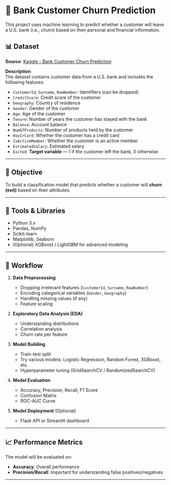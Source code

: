 

# 🏦 Bank Customer Churn Prediction

This project uses machine learning to predict whether a customer will leave a U.S. bank (i.e., churn) based on their personal and financial information.

## 📊 Dataset

**Source**: [Kaggle - Bank Customer Churn Prediction](https://www.kaggle.com/datasets/shantanudhakadd/bank-customer-churn-prediction/data)

**Description**:  
The dataset contains customer data from a U.S. bank and includes the following features:

- `CustomerId`, `Surname`, `RowNumber`: Identifiers (can be dropped)
- `CreditScore`: Credit score of the customer
- `Geography`: Country of residence
- `Gender`: Gender of the customer
- `Age`: Age of the customer
- `Tenure`: Number of years the customer has stayed with the bank
- `Balance`: Account balance
- `NumOfProducts`: Number of products held by the customer
- `HasCrCard`: Whether the customer has a credit card
- `IsActiveMember`: Whether the customer is an active member
- `EstimatedSalary`: Estimated salary
- `Exited`: **Target variable** — 1 if the customer left the bank, 0 otherwise

---

## 🎯 Objective

To build a classification model that predicts whether a customer will **churn (exit)** based on their attributes.

---

## 🧰 Tools & Libraries

- Python 3.x
- Pandas, NumPy
- Scikit-learn
- Matplotlib, Seaborn
- (Optional) XGBoost / LightGBM for advanced modeling

---

## 🧪 Workflow

1. **Data Preprocessing**
   - Dropping irrelevant features (`CustomerId`, `Surname`, `RowNumber`)
   - Encoding categorical variables (`Gender`, `Geography`)
   - Handling missing values (if any)
   - Feature scaling

2. **Exploratory Data Analysis (EDA)**
   - Understanding distributions
   - Correlation analysis
   - Churn rate per feature

3. **Model Building**
   - Train-test split
   - Try various models: Logistic Regression, Random Forest, XGBoost, etc.
   - Hyperparameter tuning (GridSearchCV / RandomizedSearchCV)

4. **Model Evaluation**
   - Accuracy, Precision, Recall, F1 Score
   - Confusion Matrix
   - ROC-AUC Curve

5. **Model Deployment** (Optional)
   - Flask API or Streamlit dashboard

---

## 📈 Performance Metrics

The model will be evaluated on:

- **Accuracy**: Overall performance
- **Precision/Recall**: Important for understanding false positives/negatives

---


